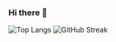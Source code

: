 ### Hi there 👋

![Top Langs](https://github-readme-stats.vercel.app/api/top-langs/?username=rostam&hide_progress=true)
![GitHub Streak](https://streak-stats.demolab.com?user=rostam&type=png)
<!--
**rostam/rostam** is a ✨ _special_ ✨ repository because its `README.md` (this file) appears on your GitHub profile.

Here are some ideas to get you started:

- 🔭 I’m currently working on ...
- 🌱 I’m currently learning ...
- 👯 I’m looking to collaborate on ...
- 🤔 I’m looking for help with ...
- 💬 Ask me about ...
- 📫 How to reach me: ...
- 😄 Pronouns: ...
- ⚡ Fun fact: ...
-->
